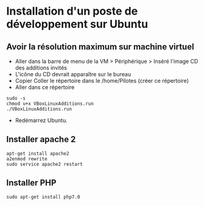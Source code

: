 Installation d'un poste de développement sur Ubuntu
==

Avoir la résolution maximum sur machine virtuel
--
- Aller dans la barre de menu de la VM > Périphérique > Inséré l'image CD des additions invités
- L'icône du CD devrait apparaître sur le bureau
- Copier Coller le répertoire dans le /home/Pilotes (créer ce répertoire)
- Aller dans ce répertoire
<pre><code>sudo -s
chmod u+x VBoxLinuxAdditions.run
./VBoxLinuxAdditions.run</code></pre>
- Redémarrez Ubuntu.

Installer apache 2
--
<pre><code>apt-get install apache2
a2enmod rewrite
sudo service apache2 restart</code></pre>

Installer PHP
--
<pre><code>sudo apt-get install php7.0</code></pre>



